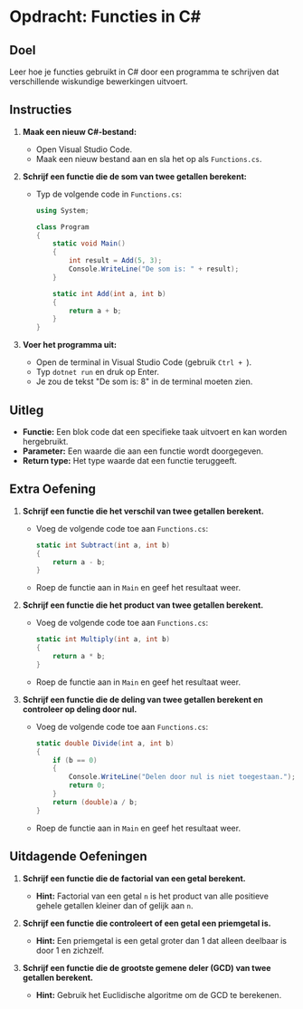 # Opdracht: Functies in C#

## Doel
Leer hoe je functies gebruikt in C# door een programma te schrijven dat verschillende wiskundige bewerkingen uitvoert.

## Instructies
1. **Maak een nieuw C#-bestand:**
   - Open Visual Studio Code.
   - Maak een nieuw bestand aan en sla het op als `Functions.cs`.

2. **Schrijf een functie die de som van twee getallen berekent:**
   - Typ de volgende code in `Functions.cs`:
     ```csharp
     using System;

     class Program
     {
         static void Main()
         {
             int result = Add(5, 3);
             Console.WriteLine("De som is: " + result);
         }

         static int Add(int a, int b)
         {
             return a + b;
         }
     }
     ```

3. **Voer het programma uit:**
   - Open de terminal in Visual Studio Code (gebruik `Ctrl + `).
   - Typ `dotnet run` en druk op Enter.
   - Je zou de tekst "De som is: 8" in de terminal moeten zien.

## Uitleg
- **Functie:** Een blok code dat een specifieke taak uitvoert en kan worden hergebruikt.
- **Parameter:** Een waarde die aan een functie wordt doorgegeven.
- **Return type:** Het type waarde dat een functie teruggeeft.

## Extra Oefening
1. **Schrijf een functie die het verschil van twee getallen berekent.**
   - Voeg de volgende code toe aan `Functions.cs`:
     ```csharp
     static int Subtract(int a, int b)
     {
         return a - b;
     }
     ```
   - Roep de functie aan in `Main` en geef het resultaat weer.

2. **Schrijf een functie die het product van twee getallen berekent.**
   - Voeg de volgende code toe aan `Functions.cs`:
     ```csharp
     static int Multiply(int a, int b)
     {
         return a * b;
     }
     ```
   - Roep de functie aan in `Main` en geef het resultaat weer.

3. **Schrijf een functie die de deling van twee getallen berekent en controleer op deling door nul.**
   - Voeg de volgende code toe aan `Functions.cs`:
     ```csharp
     static double Divide(int a, int b)
     {
         if (b == 0)
         {
             Console.WriteLine("Delen door nul is niet toegestaan.");
             return 0;
         }
         return (double)a / b;
     }
     ```
   - Roep de functie aan in `Main` en geef het resultaat weer.

## Uitdagende Oefeningen
1. **Schrijf een functie die de factorial van een getal berekent.**
   - **Hint:** Factorial van een getal `n` is het product van alle positieve gehele getallen kleiner dan of gelijk aan `n`.

2. **Schrijf een functie die controleert of een getal een priemgetal is.**
   - **Hint:** Een priemgetal is een getal groter dan 1 dat alleen deelbaar is door 1 en zichzelf.

3. **Schrijf een functie die de grootste gemene deler (GCD) van twee getallen berekent.**
   - **Hint:** Gebruik het Euclidische algoritme om de GCD te berekenen.